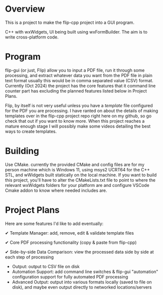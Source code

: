 # Overview

This is a project to make the flip-cpp project into a GUI program.

C++ with wxWidgets, UI being built using wxFormBuilder. The aim is to write cross-platform code.

# Program

flip-gui (or just, Flip) allow you to input a PDF file, run it through some processing, and extract whatever data you want from the PDF file in plain text format usually this would be in comma separated value (CSV) format. Currently (Oct 2024) the project has the core features that it command line counter part has excluding the planned features listed below in Project Plans.

Flip, by itself is not very useful unless you have a *template* file configured for the PDF you are processing. I have ranted on about the details of making templates over in the flip-cpp project repo right here on my github, so go check that out if you want to know more. When this project reaches a mature enough stage I will possibly make some videos detailing the best ways to create templates.

# Building

Use CMake. currently the provided CMake and config files are for my person machine which is Windows 11, using msys2 UCRT64 for the C++ STL, and wWidgets built statically on the local machine.
If you want to build this project, you'll have to alter the CMakeLists.txt file to point to where the relevant wxWidgets folders for your platform are and configure VSCode Cmake addon to know where needed includes are.

# Project Plans

Here are some features I'd like to add eventually:

✔ Template Manager: add, remove, edit & validate template files

✔ Core PDF processing functionality (copy & paste from flip-cpp)

✔ Side-by-side Data Comparison: view the processed data side by side at each step of processing

- Output: output to CSV file on disk
- Automation Support: add command line switches & flip-gui "automation" configuration support for fully automated PDF processing
- Advanced Output: output into various formats locally (saved to file on disk), and maybe even output directly to networked locations/servers
  
